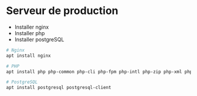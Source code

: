 # Serveur de production

* Installer nginx
* Installer php
* Installer postgreSQL

```bash
# Nginx
apt install nginx

# PHP
apt install php php-common php-cli php-fpm php-intl php-zip php-xml php-pgsql

# PostgreSQL
apt install postgresql postgresql-client
```
